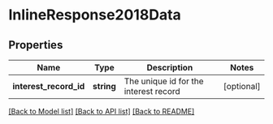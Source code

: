 # InlineResponse2018Data

## Properties
Name | Type | Description | Notes
------------ | ------------- | ------------- | -------------
**interest_record_id** | **string** | The unique id for the interest record | [optional] 

[[Back to Model list]](../../README.md#documentation-for-models) [[Back to API list]](../../README.md#documentation-for-api-endpoints) [[Back to README]](../../README.md)


